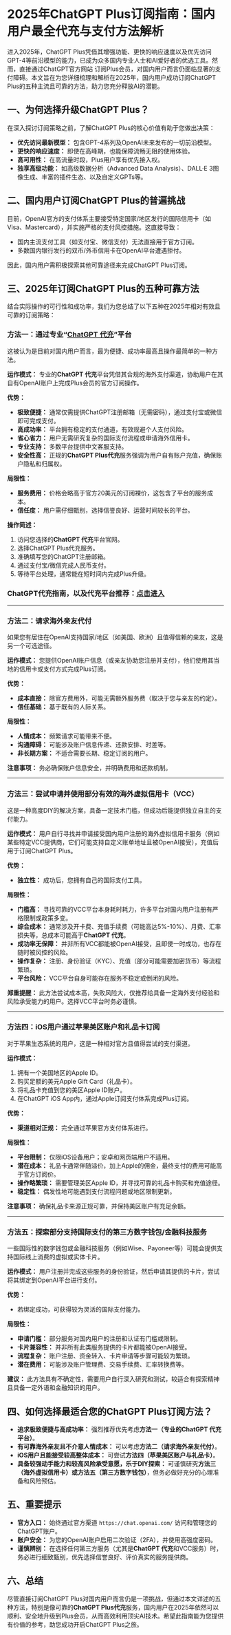 # **2025年ChatGPT Plus订阅指南：国内用户最全代充与支付方法解析**

进入2025年，ChatGPT Plus凭借其增强功能、更快的响应速度以及优先访问GPT-4等前沿模型的能力，已成为众多国内专业人士和AI爱好者的优选工具。然而，直接通过ChatGPT官方网站 订阅Plus会员，对国内用户而言仍面临显著的支付障碍。本文旨在为您详细梳理和解析在2025年，国内用户成功订阅ChatGPT Plus的五种主流且可靠的方法，助力您充分释放AI的潜能。

## **一、为何选择升级ChatGPT Plus？**

在深入探讨订阅策略之前，了解ChatGPT Plus的核心价值有助于您做出决策：

*   **优先访问最新模型：** 包含GPT-4系列及OpenAI未来发布的一切前沿模型。
*   **更快的响应速度：** 即使在高峰期，也能保障流畅无阻的使用体验。
*   **高可用性：** 在高流量时段，Plus用户享有优先接入权。
*   **独享高级功能：** 如高级数据分析（Advanced Data Analysis）、DALL·E 3图像生成、丰富的插件生态、以及自定义GPTs等。

## **二、国内用户订阅ChatGPT Plus的普遍挑战**

目前，OpenAI官方的支付体系主要接受特定国家/地区发行的国际信用卡（如Visa、Mastercard），并实施严格的支付风控措施。这直接导致：

*   国内主流支付工具（如支付宝、微信支付）无法直接用于官方订阅。
*   多数国内银行发行的双币/外币信用卡在OpenAI平台遭遇拒付。

因此，国内用户需积极探索其他可靠途径来完成ChatGPT Plus订阅。

## **三、2025年订阅ChatGPT Plus的五种可靠方法**

结合实际操作的可行性和成功率，我们为您总结了以下五种在2025年相对有效且可靠的订阅策略：

### **方法一：通过专业“[ChatGPT 代充](https://juzixp.com/buy/64)”平台**

这被认为是目前对国内用户而言，最为便捷、成功率最高且操作最简单的一种方法。

**运作模式：**
专业的**ChatGPT 代充**平台凭借其合规的海外支付渠道，协助用户在其自有OpenAI账户上完成Plus会员的官方订阅操作。

**优势：**
*   **极致便捷：** 通常仅需提供ChatGPT注册邮箱（无需密码），通过支付宝或微信即可完成支付。
*   **高成功率：** 平台拥有稳定的支付通道，有效规避个人支付风险。
*   **省心省力：** 用户无需研究复杂的国际支付流程或申请海外信用卡。
*   **专业支持：** 多数平台提供中文客服支持。
*   **安全性高：** 正规的**ChatGPT Plus代充**服务强调为用户自有账户充值，确保账户隐私和归属权。

**局限性：**
*   **服务费用：** 价格会略高于官方20美元的订阅裸价，这包含了平台的服务成本。
*   **信任度：** 用户需仔细甄别，选择信誉良好、运营时间较长的平台。

**操作简述：**
1.  访问您选择的**ChatGPT 代充**平台官网。
2.  选择ChatGPT Plus代充服务。
3.  准确填写您的ChatGPT注册邮箱。
4.  通过支付宝/微信完成人民币支付。
5.  等待平台处理，通常能在短时间内完成Plus升级。

### ChatGPT代充指南，以及代充平台推荐：[点击进入](https://juzixp.notion.site/ChatGPT-Plus-246b89f98d0c801381ccdf7e23cfbcb0)
---

### **方法二：请求海外亲友代付**

如果您有居住在OpenAI支持国家/地区（如美国、欧洲）且值得信赖的亲友，这是另一个可选途径。

**运作模式：**
您提供OpenAI账户信息（或亲友协助您注册并支付），他们使用其当地的信用卡或支付方式完成Plus订阅。

**优势：**
*   **成本直接：** 除官方费用外，可能无需额外服务费（取决于您与亲友的约定）。
*   **信任基础：** 基于既有的人际关系。

**局限性：**
*   **人情成本：** 频繁请求可能带来不便。
*   **沟通障碍：** 可能涉及账户信息传递、还款安排、时差等。
*   **非长期方案：** 不适合需要长期、稳定订阅的用户。

**注意事项：** 务必确保账户信息安全，并明确费用和还款机制。

---

### **方法三：尝试申请并使用部分有效的海外虚拟信用卡（VCC）**

这是一种高度DIY的解决方案，具备一定技术门槛，但成功后能提供独立自主的支付能力。

**运作模式：**
用户自行寻找并申请接受国内用户注册的海外虚拟信用卡服务（例如某些特定VCC提供商，它们可能支持自定义账单地址且被OpenAI接受），充值后用于订阅ChatGPT Plus。

**优势：**
*   **独立性：** 成功后，您拥有自己的国际支付工具。

**局限性：**
*   **门槛高：** 寻找可靠的VCC平台本身耗时耗力，许多平台对国内用户注册有严格限制或政策多变。
*   **综合成本：** 通常涉及开卡费、充值手续费（可能高达5%-10%）、月费、汇率损失等，总成本可能高于**ChatGPT 代充**。
*   **成功率无保障：** 并非所有VCC都能被OpenAI接受，且即使一时成功，也存在随时被风控的风险。
*   **操作复杂：** 注册、身份验证（KYC）、充值（部分可能需要加密货币）等流程繁琐。
*   **平台风险：** VCC平台自身可能存在服务不稳定或倒闭的风险。

**郑重提醒：** 此方法尝试成本高，失败风险大，仅推荐给具备一定海外支付经验和风险承受能力的用户。选择VCC平台时务必谨慎。

---

### **方法四：iOS用户通过苹果美区账户和礼品卡订阅**

对于苹果生态系统的用户，这是一种相对官方且值得尝试的支付渠道。

**运作模式：**
1.  拥有一个美国地区的Apple ID。
2.  购买足额的美元Apple Gift Card（礼品卡）。
3.  将礼品卡充值到您的美区Apple ID账户。
4.  在ChatGPT iOS App内，通过Apple订阅支付体系完成Plus订阅。

**优势：**
*   **渠道相对正规：** 完全通过苹果官方支付体系进行。

**局限性：**
*   **平台限制：** 仅限iOS设备用户；安卓和网页端用户不适用。
*   **潜在成本：** 礼品卡通常伴随溢价，加上Apple的佣金，最终支付的费用可能高于官方订阅价。
*   **操作略繁琐：** 需要管理美区Apple ID，并寻找可靠的礼品卡购买和充值途径。
*   **稳定性：** 偶发性地可能遇到支付流程问题或地区限制更新。

**注意事项：** 确保礼品卡来源正规可靠，并保持美区账户有充足余额。

---

### **方法五：探索部分支持国际支付的第三方数字钱包/金融科技服务**

一些国际性的数字钱包或金融科技服务（例如Wise、Payoneer等）可能会提供支持国际线上消费的虚拟或实体卡片。

**运作模式：**
用户注册并完成这些服务的身份验证，然后申请其提供的卡片，尝试将其绑定到OpenAI平台进行支付。

**优势：**
*   若绑定成功，可获得较为灵活的国际支付能力。

**局限性：**
*   **申请门槛：** 部分服务对国内用户的注册和认证有门槛或限制。
*   **卡片兼容性：** 并非所有此类服务提供的卡片都能被OpenAI接受。
*   **流程复杂：** 账户注册、资金转入、卡片申请等步骤可能较为繁琐。
*   **潜在费用：** 可能涉及账户管理费、交易手续费、汇率转换费等。

**建议：** 此方法具有不确定性，需要用户自行深入研究和测试，较适合有探索精神且具备一定外语和金融知识的用户。

## **四、如何选择最适合您的ChatGPT Plus订阅方法？**

*   **追求极致便捷与高成功率：** 强烈推荐优先考虑**方法一（专业的ChatGPT 代充平台）**。
*   **有可靠海外亲友且不介意人情成本：** 可以考虑**方法二（请求海外亲友代付）**。
*   **iOS用户且能接受较高整体成本：** 可尝试**方法四（苹果美区账户与礼品卡）**。
*   **具备较强动手能力和较高风险承受意愿，乐于DIY探索：** 可谨慎研究**方法三（海外虚拟信用卡）**或**方法五（第三方数字钱包）**，但务必做好充分的心理准备和风险预估。

## **五、重要提示**

*   **官方入口：** 始终通过官方渠道 `https://chat.openai.com/` 访问和管理您的ChatGPT账户。
*   **账户安全：** 为您的OpenAI账户启用二次验证（2FA），并使用高强度密码。
*   **谨慎辨别：** 在选择任何第三方服务（尤其是**ChatGPT 代充**和VCC服务）时，务必进行细致甄别，优先选择信誉良好、评价真实的服务提供商。

## **六、总结**

尽管直接订阅ChatGPT Plus对国内用户而言仍是一项挑战，但通过本文详述的五种方法，特别是像可靠的**ChatGPT Plus代充**服务，国内用户在2025年依然可以顺利、安全地升级到Plus会员，从而高效利用顶尖AI技术。希望此指南能为您提供有价值的参考，助您成功开启ChatGPT Plus之旅。
